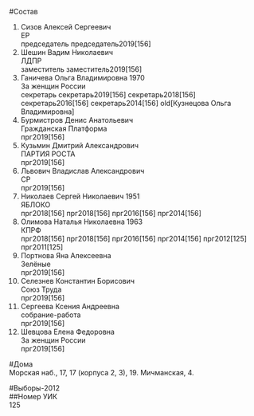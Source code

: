 #Состав  
1. Сизов Алексей Сергеевич  
    ЕР  
    председатель председатель2019[156]  
2. Шешин Вадим Николаевич  
    ЛДПР  
    заместитель заместитель2019[156]  
3. Ганичева Ольга Владимировна 1970  
    За женщин России  
    секретарь секретарь2019[156] секретарь2018[156] секретарь2016[156] секретарь2014[156] old[Кузнецова Ольга Владимировна]  
4. Бурмистров Денис Анатольевич  
    Гражданская Платформа  
    прг2019[156]  
5. Кузьмин Дмитрий Александрович  
    ПАРТИЯ РОСТА  
    прг2019[156]  
6. Львович Владислав Александрович  
    СР  
    прг2019[156]  
7. Николаев Сергей Николаевич 1951  
    ЯБЛОКО  
    прг2018[156] прг2018[156] прг2016[156] прг2014[156]  
8. Олимова Наталья Николаевна 1963  
    КПРФ  
    прг2018[156] прг2018[156] прг2016[156] прг2014[156] прг2012[125] прг2011[125]  
9. Портнова Яна Алексеевна  
    Зелёные  
    прг2019[156]  
10. Селезнев Константин Борисович  
    Союз Труда  
    прг2019[156]  
11. Сергеева Ксения Андреевна  
    собрание-работа  
    прг2019[156]  
12. Шевцова Елена Федоровна  
    За женщин России  
    прг2019[156]  
  
#Дома  
Морская наб.,     17, 17 (корпуса 2, 3), 19. Мичманская,  4.  
  
#Выборы-2012  
##Номер УИК  
125  
